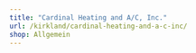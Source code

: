 ```yaml
---
title: "Cardinal Heating and A/C, Inc."
url: /kirkland/cardinal-heating-and-a-c-inc/
shop: Allgemein
---
```


